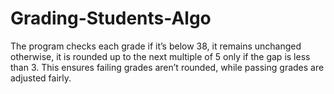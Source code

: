 # Grading-Students-Algo
The program checks each grade if it’s below 38, it remains unchanged otherwise, it is rounded up to the next multiple of 5 only if the gap is less than 3. This ensures failing grades aren’t rounded, while passing grades are adjusted fairly.
